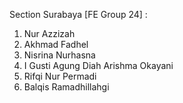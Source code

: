 Section Surabaya [FE Group 24] :

1. Nur Azzizah
2. Akhmad Fadhel
3. Nisrina Nurhasna
4. I Gusti Agung Diah Arishma Okayani
5. Rifqi Nur Permadi
6. Balqis Ramadhillahgi